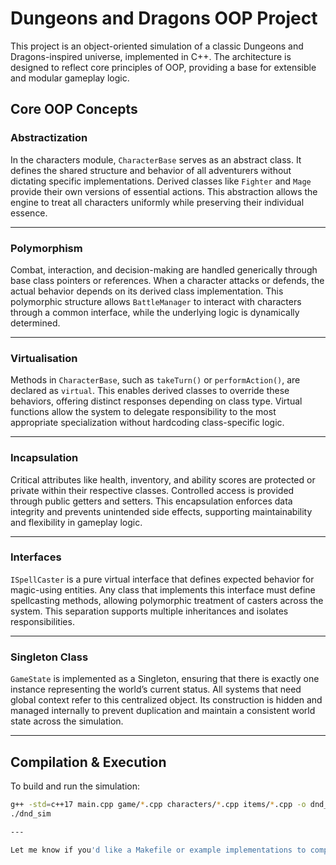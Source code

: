 # Dungeons and Dragons OOP Project

This project is an object-oriented simulation of a classic Dungeons and Dragons-inspired universe, implemented in C++. The architecture is designed to reflect core principles of OOP, providing a base for extensible and modular gameplay logic.

## Core OOP Concepts

### Abstractization

In the characters module, `CharacterBase` serves as an abstract class. It defines the shared structure and behavior of all adventurers without dictating specific implementations. Derived classes like `Fighter` and `Mage` provide their own versions of essential actions. This abstraction allows the engine to treat all characters uniformly while preserving their individual essence.

---

### Polymorphism

Combat, interaction, and decision-making are handled generically through base class pointers or references. When a character attacks or defends, the actual behavior depends on its derived class implementation. This polymorphic structure allows `BattleManager` to interact with characters through a common interface, while the underlying logic is dynamically determined.

---

### Virtualisation

Methods in `CharacterBase`, such as `takeTurn()` or `performAction()`, are declared as `virtual`. This enables derived classes to override these behaviors, offering distinct responses depending on class type. Virtual functions allow the system to delegate responsibility to the most appropriate specialization without hardcoding class-specific logic.

---

### Incapsulation

Critical attributes like health, inventory, and ability scores are protected or private within their respective classes. Controlled access is provided through public getters and setters. This encapsulation enforces data integrity and prevents unintended side effects, supporting maintainability and flexibility in gameplay logic.

---

### Interfaces

`ISpellCaster` is a pure virtual interface that defines expected behavior for magic-using entities. Any class that implements this interface must define spellcasting methods, allowing polymorphic treatment of casters across the system. This separation supports multiple inheritances and isolates responsibilities.

---

### Singleton Class

`GameState` is implemented as a Singleton, ensuring that there is exactly one instance representing the world’s current status. All systems that need global context refer to this centralized object. Its construction is hidden and managed internally to prevent duplication and maintain a consistent world state across the simulation.

---

## Compilation & Execution

To build and run the simulation:

```bash
g++ -std=c++17 main.cpp game/*.cpp characters/*.cpp items/*.cpp -o dnd_sim
./dnd_sim

---

Let me know if you'd like a Makefile or example implementations to complement this README.

